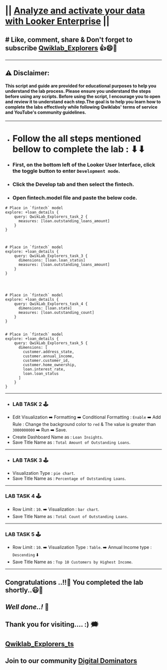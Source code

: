 #  || [Analyze and activate your data with Looker Enterprise](https://www.cloudskillsboost.google/focuses/88314?parent=catalog) || 

## # Like, comment, share & Don't forget to subscribe [Qwiklab_Explorers](https://youtube.com/@titashshil?si=RgamNu1dc9jVIbJN) 👍😄🤝

---
## ⚠️ **Disclaimer:**
#### This script and guide are provided for educational purposes to help you understand the lab process. Please ensure you understand the steps before using any scripts. Before using the script, I encourage you to open and review it to understand each step.The goal is to help you learn how to complete the labs effectively while following Qwiklabs' terms of service and YouTube's community guidelines.
---

- # Follow the all steps mentioned bellow to complete the lab : ⬇⬇

 - ###  First, on the bottom left of the Looker User Interface, click the toggle button to enter `Development mode`.
 - ### Click the Develop tab and then select the fintech.
 - ### Open fintech.model file and paste the below code.
```
# Place in `fintech` model
explore: +loan_details {
    query: QwikLab_Explorers_task_2 {
      measures: [loan.outstanding_loans_amount]
    }
}



# Place in `fintech` model
explore: +loan_details {
    query: QwikLab_Explorers_task_3 {
      dimensions: [loan.loan_status]
      measures: [loan.outstanding_loans_amount]
    }
}




# Place in `fintech` model
explore: +loan_details {
    query: QwikLab_Explorers_task_4 {
      dimensions: [loan.state]
      measures: [loan.outstanding_count]
    }
}


# Place in `fintech` model
explore: +loan_details {
    query: QwikLab_Explorers_task_5 {
      dimensions: [
        customer.address_state,
        customer.annual_income,
        customer.customer_id,
        customer.home_ownership,
        loan.interest_rate,
        loan.loan_status
      ]
    }
}
```
---
- ###  **LAB TASK 2** 🕹️
- Edit Visualization ➡️ Formatting ➡️ Conditional Formatting : `Enable` ➡️ Add Rule : Change the background color to `red`  & The value is greater than `3000000000` ➡️ Run ➡️ Save.
- Create Dashboard Name as :  `Loan Insights`.
- Save Title Name as :  `Total Amount of Outstanding Loans`.

---

- ### **LAB TASK 3** 🕹️
- Visualization Type : `pie chart`. 
- Save Title Name as :  `Percentage of Outstanding Loans`.

---

### **LAB TASK 4** 🕹️ 
- Row Limit : `10`. ➡️ Visualization : `bar chart`.
- Save Title Name as :  `Total Count of Outstanding Loans`.

---

### **LAB TASK 5** 🕹️
- Row Limit : `10`. ➡️ Visualization Type : `Table`. ➡️ Annual Income type : `Descending` ⬇️
- Save Title Name as :  `Top 10 Customers by Highest Income`.

---

## Congratulations ..!!🎉  You completed the lab shortly..😃💯

## *Well done..!* 👏

## Thank you for visiting.... :) 🗯️

## [Qwiklab_Explorers_ts](https://youtube.com/@titashshil?si=RgamNu1dc9jVIbJN)

## Join to our community [Digital Dominators](https://chat.whatsapp.com/J0o1beFGCHfJ8ZHGKjcqkd)
